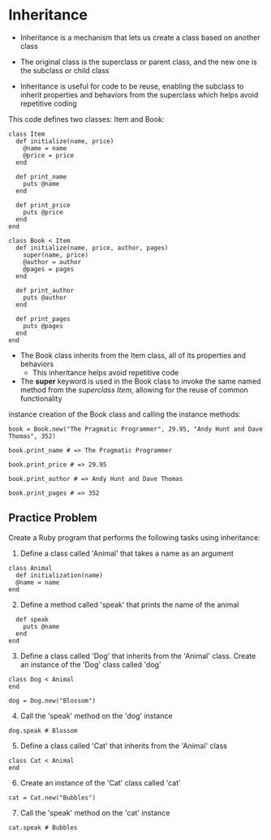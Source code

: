 # Inheritance

- Inheritance is a mechanism that lets us create a class based on another class 

- The original class is the superclass or parent class, and the new one is the subclass or child class

- Inheritance is useful for code to be reuse, enabling the subclass to inherit properties and behaviors from the superclass which helps avoid repetitive coding

This code defines two classes: Item and Book:
```
class Item
  def initialize(name, price)
    @name = name
    @price = price
  end

  def print_name
    puts @name
  end

  def print_price
    puts @price
  end
end

class Book < Item
  def initialize(name, price, author, pages)
    super(name, price)
    @author = author
    @pages = pages
  end

  def print_author
    puts @author
  end

  def print_pages
    puts @pages
  end
end
```
- The Book class inherits from the Item class, all of its properties and behaviors 
  - This inheritance helps avoid repetitive code 
- The **super** keyword is used in the Book class to invoke the same named method from the *superclass Item*, allowing for the reuse of common functionality

instance creation of the Book class and calling the instance methods:
```
book = Book.new("The Pragmatic Programmer", 29.95, "Andy Hunt and Dave Thomas", 352)

book.print_name # => The Pragmatic Programmer

book.print_price # => 29.95

book.print_author # => Andy Hunt and Dave Thomas

book.print_pages # => 352
```

## Practice Problem

Create a Ruby program that performs the following tasks using inheritance:

1. Define a class called 'Animal' that takes a name as an argument
```
class Animal
  def initialization(name)
  @name = name
end
```

2. Define a method called 'speak' that prints the name of the animal
```
  def speak
    puts @name
  end
end
```

3. Define a class called 'Dog' that inherits from the 'Animal' class.
Create an instance of the 'Dog' class called 'dog'
```
class Dog < Animal
end

dog = Dog.new("Blossom")
```

4. Call the 'speak' method on the 'dog' instance
```
dog.speak # Blossom
```

5. Define a class called 'Cat' that inherits from the 'Animal' class
```
class Cat < Animal
end
```

6. Create an instance of the 'Cat' class called 'cat'
```
cat = Cat.new("Bubbles")
```

7. Call the 'speak' method on the 'cat' instance
```
cat.speak # Bubbles
```